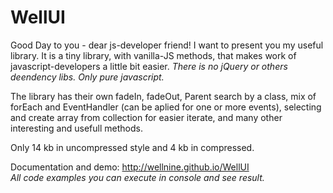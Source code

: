 # WellUI
Good Day to you - dear js-developer friend!  I want to present you my useful library. 
It is a tiny library, with vanilla-JS methods, that makes work of javascript-developers a little bit easier.
<i>There is no jQuery or others deendency libs. Only pure javascript.</i>

The library has their own fadeIn, fadeOut, Parent search by a class,
mix of forEach and EventHandler (can be aplied for one or more events),
selecting and create array from collection for easier iterate, and many other interesting and usefull methods.

Only 14 kb in uncompressed style and 4 kb in compressed.

Documentation and demo: http://wellnine.github.io/WellUI  
<i>All code examples  you can execute in console and see result.</i>
